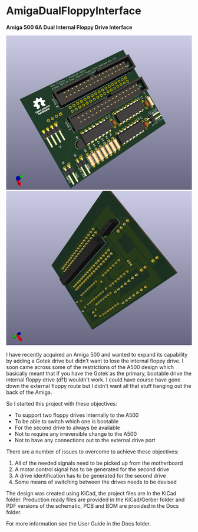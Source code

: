 # AmigaDualFloppyInterface
**Amiga 500 6A Dual Internal Floppy Drive Interface**

![Interface PCB](/Docs/AmigaDualFloppyInterfaceBoard.png)
![Interface PCB](/Docs/AmigaDualFloppyInterfaceBoardBack.png)

I have recently acquired an Amiga 500 and wanted to expand its capability by adding a Gotek drive but didn't want to lose the internal floppy drive. I soon came across some of the restrictions of the A500 design which basically meant that if you have the Gotek as the primary, bootable drive the internal floppy drive (df1) wouldn't work. I could have course have gone down the external floppy route but I didn't want all that stuff hanging out the back of the Amiga.

So I started this project with these objectives:
- To support two floppy drives internally to the A500
- To be able to switch which one is bootable
- For the second drive to always be available
- Not to require any irreversible change to the A500
- Not to have any connections out to the external drive port

There are a number of issues to overcome to achieve these objectives:
1. All of the needed signals need to be picked up from the motherboard
2. A motor control signal has to be generated for the second drive
3. A drive identification has to be generated for the second drive
4. Some means of switching between the drives needs to be devised

The design was created using KiCad, the project files are in the KiCad folder. Production ready files are provided in the KiCad/Gerber folder and PDF versions of the schematic, PCB and BOM are provided in the Docs folder.

For more information see the User Guide in the Docs folder.


